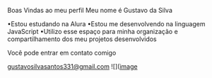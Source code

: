Boas Vindas ao meu perfil 
Meu nome é Gustavo da Silva

•Estou estudando na Alura
•Estou me desenvolvendo na linguagem JavaScript
•Utilizo esse espaço para minha organização e compartilhamento dos meu projetos desenvolvidos

Você pode entrar em contato comigo

gustavosilvasantos331@gmail.com
![]([image](https://github.com/LittleGuhl/Gustavinho/assets/168946159/7f0b29f4-6c39-40b4-9651-9bcb86e45527)

